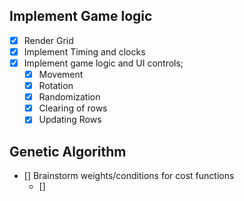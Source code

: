 ## Implement Game logic
- [x] Render Grid
- [x] Implement Timing and clocks
- [x] Implement game logic and UI controls;
    - [x] Movement
    - [x] Rotation
    - [x] Randomization
    - [x] Clearing of rows
    - [x] Updating Rows

## Genetic Algorithm
- [] Brainstorm weights/conditions for cost functions
    - []